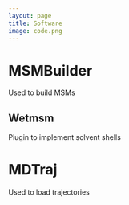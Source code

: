 ```yaml
---
layout: page
title: Software
image: code.png
---
```


# MSMBuilder

Used to build MSMs

## Wetmsm

Plugin to implement solvent shells

# MDTraj

Used to load trajectories
